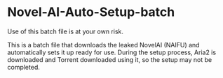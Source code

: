 # Novel-AI-Auto-Setup-batch

Use of this batch file is at your own risk.

This is a batch file that downloads the leaked NovelAI (NAIFU) and automatically sets it up ready for use.
During the setup process, Aria2 is downloaded and Torrent downloaded using it, so the setup may not be completed.
